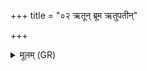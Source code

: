 +++
title = "०२ ऋतून् ब्रूम ऋतुपतीन्"

+++
<details><summary>मूलम् (GR)</summary>

ऋतून् ब्रूम ऋतुपतीन्  
आर्तवाꣳ उत हायनान् ।  
समाः संवत्सरान् मासस्  
ते नो (…) ॥ +++(see 1d)+++
</details>